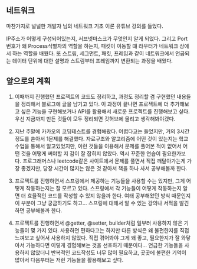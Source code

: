 네트워크
-------
마찬가지로 널널한 개발자 님의 네트워크 기초 이론 유튜브 강의를 들었다.

IP주소가 어떻게 구성되어있는지, 서브넷마스크가 무엇인지 알게 되었다. 그리고 Port번호가 왜 Process식별자의 역할을 하는지,
패킷이 이동할 떄 라우터가 네트워크 상에서 하는 역할을 배웠다. 또 스트림, 세그먼트, 패킷, 프레임과 같이 네트워크에서 언급되는
데이터 단위에 대한 설명과 스트림부터 프레임까지 변환되는 과정을 배웠다.

앞으로의 계획
-------
1. 이때까지 진행했던 프로젝트의 코드도 정리하고, 과정도 정리할 겸 구현했던 내용들을 정리해서 블로그에 글을 남기고 있다. 
이 과정이 끝나면 프로젝트에 더 추가해보고 싶은 기능을 구현해보거나 API를 활용해서 새로운 프로젝트를 진행해보고 싶다. 우선
지금까지 만든 것들이 모두 정리되면 깃허브에 올리고 생각해봐야겠다.

2. 지난 주말에 카카오의 코딩테스트를 경험해봤다. 어렵다고는 들었지만, 거의 3시간 정도를 쏟아서 1문제를 해결했다.
자료구조와 알고리즘에 어떤 것이 있는지는 학교 수업을 통해서 알고있었지만, 이런 것들을 이용해서 문제를 풀어본 적이 없어서
어떤 것을 어떻게 써야할 지 감이 잘 잡히지 않았다. 역시 꾸준한 연습이 필요한가보다. 프로그래머스나 leetcode같은 사이트에서 문제를 풀면서 직접 깨달아가는게 가장 좋겠지만, 당장 시간이 많지는 않은 것 같아서
책을 하나 사서 공부해볼까 한다.

3. 프로젝트를 진행하면서 스프링에서 제공하는 기능들을 사용할 수는 있지만, 그게 어떻게 작동하는지는 잘 모르고 있다.
스프링에서 각 기능들이 어떻게 작동하는지 알면 더 효율적인 코드를 작성할 수 있지 않을까 한다. 여태 공부해왔던 방식 때문인지
이 부분이 그냥 궁금하기도 하고... 스프링에 대해서 알 수 있는 강의나 서적을 발견하면 공부해볼까 한다.

4. 프로젝트를 진행하면서 @getter, @setter, builder처럼 일부러 사용하지 않은 기능들이 몇 가지 있다. 사용하면 편하다고는 하지만
다른 방식은 왜 불편한지를 직접 느껴보고 싶어서 사용하지 않았다. 직접 겪어봐야 그게 왜 좋고, 필요한지가 잘 와닿아서
가능하다면 이렇게 경험해보는 것을 선호하기 때문이다... 언급한 기능들을 사용하지 않았더니 반복적인 코드작성도 너무 많이 필요하고,
곳곳에 불편한 기억이 많아서 다음부터는 저런 기능들을 활용해보고 싶다.

